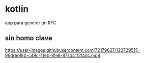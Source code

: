 # kotlin
app para generar un RFC 
## sin homo clave
https://user-images.githubusercontent.com/72179627/120729515-96dde980-c49c-11eb-8fe8-871441f2f4dc.mp4


